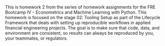 This is homework 2 from the series of homework assignments for the FRE Bootcamp IV - Econometrics and Machine Learning with Python. This homework is focused on the stage 02: Tooling Setup as part of the Lifecycle Framework that deals with setting up reproducible workflows in applied financial engineering projects. The goal is to make sure that code, data, and environment are consistent, so results can always be reproduced by you, your teammates, or regulators.